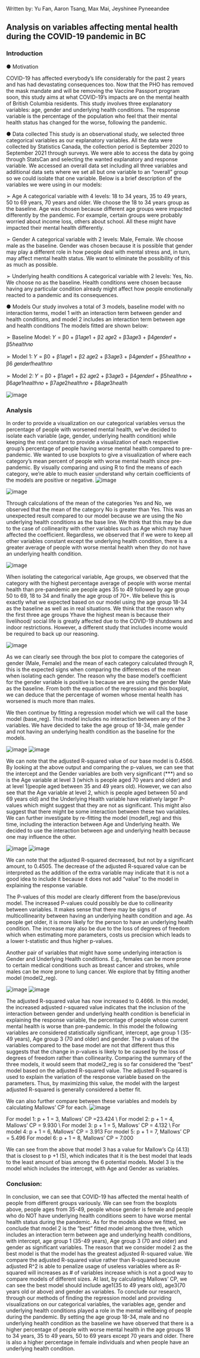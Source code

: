 Written by: Yu Fan, Aaron Tsang, Max Mai, Jeyshinee Pyneeandee

## Analysis on variables affecting mental health during the COVID-19 pandemic in BC

### Introduction

● Motivation

COVID-19 has affected everybody’s life considerably for the past 2 years and has had
devastating consequences too. Now that the PHO has removed the mask mandate and will be
removing the Vaccine Passport program soon, this study aims at what COVID-19’s impacts
are on the mental health of British Columbia residents. This study involves three explanatory
variables: age, gender and underlying health conditions. The response variable is the
percentage of the population who feel that their mental health status has changed for the
worse, following the pandemic.

● Data collected
This study is an observational study, we selected three categorical variables as our
explanatory variables. All the data were collected by Statistics Canada, the collection period
is September 2020 to September 2021 through surveys. We were able to access the data by
going through StatsCan and selecting the wanted explanatory and response variable. We
accessed an overall data set including all three variables and additional data sets where we set
all but one variable to an “overall” group so we could isolate that one variable. Below is a
brief description of the variables we were using in our models:

➢ Age
A categorical variable with 4 levels: 18 to 34 years, 35 to 49 years, 50 to 69 years, 70
years and older. We choose the 18 to 34 years group as the baseline. Age was chosen
because different age groups were impacted differently by the pandemic. For
example, certain groups were probably worried about income loss, others about
school. All these might have impacted their mental health differently.

➢ Gender
A categorical variable with 2 levels: Male, Female. We choose male as the baseline.
Gender was chosen because it is possible that gender may play a different role in how
people deal with mental stress and, in turn, may affect mental health status. We want
to eliminate the possibility of this as much as possible.

➢ Underlying health conditions
A categorical variable with 2 levels: Yes, No. We choose no as the baseline. Health
conditions were chosen because having any particular condition already might affect
how people emotionally reacted to a pandemic and its consequences.

● Models
Our study involves a total of 3 models, baseline model with no interaction terms, model 1
with an interaction term between gender and health conditions, and model 2 includes an
interaction term between age and health conditions
The models fitted are shown below:

➢ Baseline Model:
𝑌 = β0 + β1𝑎𝑔𝑒1 + β2 𝑎𝑔𝑒2 + β3𝑎𝑔𝑒3 + β4𝑔𝑒𝑛𝑑𝑒𝑟𝑓 + β5ℎ𝑒𝑎𝑙𝑡ℎ𝑛𝑜

➢ Model 1:
𝑌 = β0 + β1𝑎𝑔𝑒1 + β2 𝑎𝑔𝑒2 + β3𝑎𝑔𝑒3 + β4𝑔𝑒𝑛𝑑𝑒𝑟𝑓 + β5ℎ𝑒𝑎𝑙𝑡ℎ𝑛𝑜 + β6 𝑔𝑒𝑛𝑑𝑒𝑟𝑓ℎ𝑒𝑎𝑙𝑡ℎ𝑛𝑜

➢ Model 2:
𝑌 = β0 + β1𝑎𝑔𝑒1 + β2 𝑎𝑔𝑒2 + β3𝑎𝑔𝑒3 + β4𝑔𝑒𝑛𝑑𝑒𝑟𝑓 + β5ℎ𝑒𝑎𝑙𝑡ℎ𝑛𝑜 + β6𝑎𝑔𝑒1ℎ𝑒𝑎𝑙𝑡ℎ𝑛𝑜 + β7𝑎𝑔𝑒2ℎ𝑒𝑎𝑙𝑡ℎ𝑛𝑜 + β8𝑎𝑔𝑒3ℎ𝑒𝑎𝑙𝑡ℎ

![image](https://user-images.githubusercontent.com/114613042/199873956-50da2024-7d5a-4a7d-9b65-8cdb40b17318.png)


### Analysis
In order to provide a visualization on our categorical variables versus the percentage of
people with worsened mental health, we’ve decided to isolate each variable (age, gender,
underlying health condition) while keeping the rest constant to provide a visualization of each
respective group’s percentage of people having worse mental health compared to
pre-pandemic. 
We wanted to use boxplots to give a visualization of where each category’s
mean percent of people with worse mental health since pre-pandemic. By visually comparing
and using R to find the means of each category, we’re able to much easier understand why
certain coefficients of the models are positive or negative.
![image](https://user-images.githubusercontent.com/114613042/199874024-afd5a41c-f55b-4cfe-aa05-88e8bee16d10.png)

![image](https://user-images.githubusercontent.com/114613042/199874034-4ab72235-be46-482a-9315-6ea9742811a2.png)


Through calculations of the mean of the categories Yes and No, we observed that the mean of
the category No is greater than Yes. This was an unexpected result compared to our model
because we are using the No underlying health conditions as the base line. We think that this
may be due to the case of collinearity with other variables such as Age which may have
affected the coefficient.
Regardless, we observed that if we were to keep all other variables
constant except the underlying health condition, there is a greater average of people with
worse mental health when they do not have an underlying health condition.

![image](https://user-images.githubusercontent.com/114613042/199874369-30f6e71f-879e-4c70-87b0-e71ea9156747.png)

When isolating the categorical variable, Age groups, we observed that the category with the
highest percentage average of people with worse mental health than pre-pandemic are people
ages 35 to 49 followed by age group 50 to 69, 18 to 34 and finally the age group of 70+. We
believe this is exactly what we expected based on our model using the age group 18-34 as the
baseline as well as in real situations. We think that the reason why the first three age groups
Yhave the highest mean is because their livelihood/ social life is greatly affected due to the
COVID-19 shutdowns and indoor restrictions. However, a different study that includes
income would be required to back up our reasoning.

![image](https://user-images.githubusercontent.com/114613042/199874394-0e1696de-5d9a-4bd3-99e9-49e243e938c6.png)

As we can clearly see through the box plot to compare the categories of gender (Male,
Female) and the mean of each category calculated through R, this is the expected signs when
comparing the differences of the mean when isolating each gender. The reason why the base
model’s coefficient for the gender variable is positive is because we are using the gender
Male as the baseline. From both the equation of the regression and this boxplot, we can
deduce that the percentage of women whose mental health has worsened is much more than
males.

We then continue by fitting a regression model which we will call the base model (base_reg).
This model includes no interaction between any of the 3 variables. We have decided to take
the age group of 18-34, male gender and not having an underlying health condition as the
baseline for the models.

![image](https://user-images.githubusercontent.com/114613042/199874431-ab0f22ba-c3ee-45c5-b10d-08c69d5997dd.png)
![image](https://user-images.githubusercontent.com/114613042/199874448-97d40999-6f2e-492a-9d9b-2befb5967206.png)

We can note that the adjusted R-squared value of our base model is 0.4566. By
looking at the above output and comparing the p-values, we can see that the intercept and the
Gender variables are both very significant (***) and so is the Age variable at level 3 (which
is people aged 70 years and older) and at level 1(people aged between 35 and 49 years old).
However, we can also see that the Age variable at level 2, which is people aged between 50
and 69 years old) and the Underlying Health variable have relatively larger P-values which
might suggest that they are not as significant. This might also suggest that there might be
some interaction between these two variables.
We can further investigate by re-fitting the model (model1_reg) and this time,
including the interaction between Age and Underlying health. We decided to use the
interaction between age and underlying health because one may influence the other.

![image](https://user-images.githubusercontent.com/114613042/199874506-91ea0e38-17ed-41cb-a933-dbeb81b8c303.png)
![image](https://user-images.githubusercontent.com/114613042/199874521-cb307de0-e99c-4196-84fa-ac12b87d6125.png)

We can note that the adjusted R-squared decreased, but not by a significant amount, to
0.4505. The decrease of the adjusted R-squared value can be interpreted as the addition of the
extra variable may indicate that it is not a good idea to include it because it does not add
“value” to the model in explaining the response variable.

The P-values of this model are clearly different from the base/previous model. The
increased P-values could possibly be due to collinearity between variables. It makes sense
that there may be signs of multicollinearity between having an underlying health condition
and age. As people get older, it is more likely for the person to have an underlying health
condition. The increase may also be due to the loss of degrees of freedom which when
estimating more parameters, costs us precision which leads to a lower t-statistic and thus
higher p-values.

Another pair of variables that might have some underlying interaction is Gender and
Underlying Health conditions. E.g., females can be more prone to certain medical conditions
such as breast cancer and strokes, while males can be more prone to lung cancer. We explore
that by fitting another model (model2_reg).

![image](https://user-images.githubusercontent.com/114613042/199874562-2ecc2fb0-bd34-417a-85b4-a0d3f8e6dcb8.png)
![image](https://user-images.githubusercontent.com/114613042/199874577-8b488883-d368-4ef5-a0c5-628a65af780a.png)

The adjusted R-squared value has now increased to 0.4666. In this model, the increased
adjusted r-squared value indicates that the inclusion of the interaction between gender and
underlying health condition is beneficial in explaining the response variable, the percentage
of people whose current mental health is worse than pre-pandemic.
In this model the following variables are considered statistically significant, intercept, age
group 1 (35-49 years), Age group 3 (70 and older) and gender. The p values of the variables
compared to the base model are not that different thus this suggests that the change in
p-values is likely to be caused by the loss of degrees of freedom rather than collinearity.
Comparing the summary of the three models, it would seem that model2_reg is so far
considered the “best” model based on the adjusted R-squared value. The adjusted R-squared
is used to explain the variation of the response variable based on the parameters. Thus, by
maximizing this value, the model with the largest adjusted R-squared is generally considered
a better fit.

We can also further compare between these variables and models by calculating Mallows’ CP
for each.
![image](https://user-images.githubusercontent.com/114613042/199874614-b5fbc542-5804-416b-9ba7-67096f67b041.png)

For model 1: p + 1 = 3, Mallows’ CP =23.424
\\ For model 2: p + 1 = 4, Mallows’ CP = 9.930
\\ For model 3: p + 1 = 5, Mallows’ CP = 4.132
\\ For model 4: p + 1 = 6, Mallows’ CP = 3.913
For model 5: p + 1 = 7, Mallows’ CP = 5.496
For model 6: p + 1 = 8, Mallows’ CP = 7.000

We can see from the above that model 3 has a value for Mallow’s Cp (4.13) that is closest to
p +1 (5), which indicates that it is the best model that leads to the least amount of bias
among the 6 potential models. Model 3 is the model which includes the intercept, with Age
and Gender as variables.

### Conclusion:

In conclusion, we can see that COVID-19 has affected the mental health of people from
different groups variously. We can see from the boxplots above, people ages from 35-49,
people whose gender is female and people who do NOT have underlying health conditions
seem to have worse mental health status during the pandemic. As for the models above we
fitted, we conclude that model 2 is the “best” fitted model among the three, which includes an
interaction term between age and underlying health conditions, with intercept, age group 1
(35-49 years), Age group 3 (70 and older) and gender as significant variables. The reason that
we consider model 2 as the best model is that the model has the greatest adjusted R-squared
value. We compare the adjusted R-squared value rather than R-squared because adjusted R^2
is able to penalize usage of useless variables where as R-squared will increases as # of
variables increase which is not a good way to compare models of different sizes. At last, by
calculating Mallows’ CP, we can see the best model should include age1(35 to 49 years old),
age3(70 years old or above) and gender as variables.
To conclude our research, through our methods of finding the regression model and providing
visualizations on our categorical variables, the variables age, gender and underlying health
conditions played a role in the mental wellbeing of people during the pandemic. By setting
the age group 18-34, male and no underlying health condition as the baseline we have
observed that there is a higher percentage of people with worse mental health in the age
groups 18 to 34 years, 35 to 49 years, 50 to 69 years except 70 years and older. There is also a
higher percentage in female individuals and when people have an underlying health
condition.
